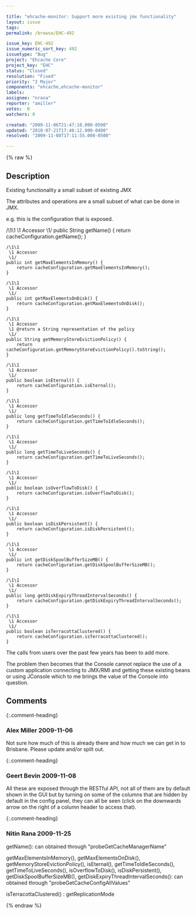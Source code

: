 ```yaml
---

title: "ehcache-monitor: Support more existing jmx functionality"
layout: issue
tags: 
permalink: /browse/EHC-492

issue_key: EHC-492
issue_numeric_sort_key: 492
issuetype: "Bug"
project: "Ehcache Core"
project_key: "EHC"
status: "Closed"
resolution: "Fixed"
priority: "2 Major"
components: "ehcache,ehcache-monitor"
labels: 
assignee: "nrana"
reporter: "amiller"
votes:  0
watchers: 0

created: "2009-11-06T21:47:18.000-0500"
updated: "2010-07-21T17:46:12.000-0400"
resolved: "2009-11-08T17:11:55.000-0500"

---
```




{% raw %}



## Description

<div markdown="1" class="description">

Existing functionality a small subset of existing JMX

The attributes and operations are a small subset of what can be done in JMX. 

e.g. this is the configuration that is exposed.

   /\1\1
     \1 Accessor
     \1/
    public String getName() {
        return cacheConfiguration.getName();
    }


    /\1\1
     \1 Accessor
     \1/
    public int getMaxElementsInMemory() {
        return cacheConfiguration.getMaxElementsInMemory();
    }

    /\1\1
     \1 Accessor
     \1/
    public int getMaxElementsOnDisk() {
        return cacheConfiguration.getMaxElementsOnDisk();
    }

    /\1\1
     \1 Accessor
     \1 @return a String representation of the policy
     \1/
    public String getMemoryStoreEvictionPolicy() {
        return cacheConfiguration.getMemoryStoreEvictionPolicy().toString();
    }

    /\1\1
     \1 Accessor
     \1/
    public boolean isEternal() {
        return cacheConfiguration.isEternal();
    }

    /\1\1
     \1 Accessor
     \1/
    public long getTimeToIdleSeconds() {
        return cacheConfiguration.getTimeToIdleSeconds();
    }

    /\1\1
     \1 Accessor
     \1/
    public long getTimeToLiveSeconds() {
        return cacheConfiguration.getTimeToLiveSeconds();
    }

    /\1\1
     \1 Accessor
     \1/
    public boolean isOverflowToDisk() {
        return cacheConfiguration.isOverflowToDisk();
    }

    /\1\1
     \1 Accessor
     \1/
    public boolean isDiskPersistent() {
        return cacheConfiguration.isDiskPersistent();
    }

    /\1\1
     \1 Accessor
     \1/
    public int getDiskSpoolBufferSizeMB() {
        return cacheConfiguration.getDiskSpoolBufferSizeMB();
    }

    /\1\1
     \1 Accessor
     \1/
    public long getDiskExpiryThreadIntervalSeconds() {
        return cacheConfiguration.getDiskExpiryThreadIntervalSeconds();
    }

    /\1\1
     \1 Accessor
     \1/
    public boolean isTerracottaClustered() {
        return cacheConfiguration.isTerracottaClustered();
    }

The calls from users over the past few years has been to add more.

The problem then becomes that the Console cannot replace the use of a custom application connecting to JMX/RMI and getting these existing beans or using JConsole which to me brings the value of the Console into question.

</div>

## Comments


{:.comment-heading}
### **Alex Miller** <span class="date">2009-11-06</span>

<div markdown="1" class="comment">

Not sure how much of this is already there and how much we can get in to Brisbane.  Please update and/or split out.  

</div>


{:.comment-heading}
### **Geert Bevin** <span class="date">2009-11-08</span>

<div markdown="1" class="comment">

All these are exposed through the RESTful API, not all of them are by default shown in the GUI but by turning on some of the columns that are hidden by default in the config panel, they can all be seen (click on the downwards arrow on the right of a column header to access that).

</div>


{:.comment-heading}
### **Nitin Rana** <span class="date">2009-11-25</span>

<div markdown="1" class="comment">

getName(): can  obtained through "probeGetCacheManagerName"

getMaxElementsInMemory(), getMaxElementsOnDisk(), getMemoryStoreEvictionPolicy(), isEternal(), getTimeToIdleSeconds(), getTimeToLiveSeconds(), isOverflowToDisk(), isDiskPersistent(), getDiskSpoolBufferSizeMB(), getDiskExpiryThreadIntervalSeconds(): can  obtained through "probeGetCacheConfigAllValues"

isTerracottaClustered() : getReplicationMode

</div>



{% endraw %}
